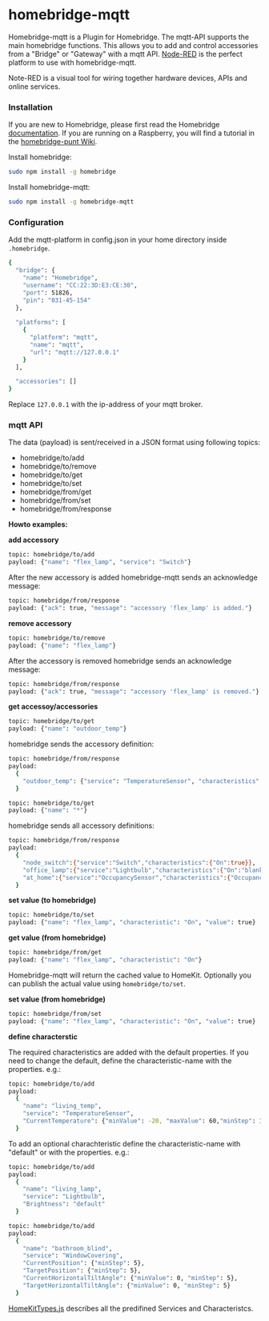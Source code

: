 # homebridge-mqtt
Homebridge-mqtt is a Plugin for Homebridge. The mqtt-API supports the main homebridge functions. This allows you to add and control accessories from a "Bridge" or "Gateway" with a mqtt API. [Node-RED](http://nodered.org/) is the perfect platform to use with homebridge-mqtt.

Note-RED is a visual tool for wiring together hardware devices, APIs and online services.

### Installation

If you are new to Homebridge, please first read the Homebridge [documentation](https://www.npmjs.com/package/homebridge).
If you are running on a Raspberry, you will find a tutorial in the [homebridge-punt Wiki](https://github.com/cflurin/homebridge-punt/wiki/Running-Homebridge-on-a-Raspberry-Pi).

Install homebridge:
```sh
sudo npm install -g homebridge
```
Install homebridge-mqtt:
```sh
sudo npm install -g homebridge-mqtt
```

### Configuration
Add the mqtt-platform in config.json in your home directory inside `.homebridge`.

```sh
{
  "bridge": {
    "name": "Homebridge",
    "username": "CC:22:3D:E3:CE:30",
    "port": 51826,
    "pin": "031-45-154"
  },
  
  "platforms": [
    {
      "platform": "mqtt",
      "name": "mqtt",
      "url": "mqtt://127.0.0.1"
    }
  ],           

  "accessories": []
}
```

Replace `127.0.0.1` with the ip-address of your mqtt broker.

### mqtt API

The data (payload) is sent/received in a JSON format using following topics:


* homebridge/to/add
* homebridge/to/remove
* homebridge/to/get
* homebridge/to/set
* homebridge/from/get
* homebridge/from/set
* homebridge/from/response


**Howto examples:**

**add accessory**

```sh
topic: homebridge/to/add
payload: {"name": "flex_lamp", "service": "Switch"}
```

After the new accessory is added homebridge-mqtt sends an acknowledge message:

```sh
topic: homebridge/from/response
payload: {"ack": true, "message": "accessory 'flex_lamp' is added."}
```

**remove accessory**

```sh
topic: homebridge/to/remove
payload: {"name": "flex_lamp"}
```

After the accessory is removed homebridge sends an acknowledge message:

```sh
topic: homebridge/from/response
payload: {"ack": true, "message": "accessory 'flex_lamp' is removed."}
```

**get accessoy/accessories**

```sh
topic: homebridge/to/get
payload: {"name": "outdoor_temp"}
```

homebridge sends the accessory definition:

```sh
topic: homebridge/from/response
payload:
  {
    "outdoor_temp": {"service": "TemperatureSensor", "characteristics": {"CurrentTemperature": "13.4"}}
  }
```

```sh
topic: homebridge/to/get
payload: {"name": "*"}
```

homebridge sends all accessory definitions:

```sh
topic: homebridge/from/response
payload:
  {
    "node_switch":{"service":"Switch","characteristics":{"On":true}},
    "office_lamp":{"service":"Lightbulb","characteristics":{"On":"blank","Brightness":65}},
    "at_home":{"service":"OccupancySensor","characteristics":{"OccupancyDetected":1}}
  }
```

**set value (to homebridge)**

```sh
topic: homebridge/to/set
payload: {"name": "flex_lamp", "characteristic": "On", "value": true}
```

**get value (from homebridge)**

```sh
topic: homebridge/from/get
payload: {"name": "flex_lamp", "characteristic": "On"}
```

Homebridge-mqtt will return the cached value to HomeKit. Optionally you can publish the actual value using
`homebridge/to/set`.

**set value (from homebridge)**

```sh
topic: homebridge/from/set
payload: {"name": "flex_lamp", "characteristic": "On", "value": true}
```

**define characterstic**

The required characteristics are added with the default properties. If you need to change the default, define the characteristic-name with the properties. e.g.:

```sh
topic: homebridge/to/add
payload:
  {
    "name": "living_temp",
    "service": "TemperatureSensor",
    "CurrentTemperature": {"minValue": -20, "maxValue": 60,"minStep": 1}
  }
```

To add an optional charachteristic define the characteristic-name with "default" or with the properties. e.g.:

```sh
topic: homebridge/to/add
payload: 
  {
    "name": "living_lamp",
    "service": "Lightbulb",
    "Brightness": "default"
  }
```

```sh
topic: homebridge/to/add
payload:
  {
    "name": "bathroom_blind",
    "service": "WindowCovering",
    "CurrentPosition": {"minStep": 5},
    "TargetPosition": {"minStep": 5},
    "CurrentHorizontalTiltAngle": {"minValue": 0, "minStep": 5},
    "TargetHorizontalTiltAngle": {"minValue": 0, "minStep": 5}
  }

```

[HomeKitTypes.js](https://github.com/KhaosT/HAP-NodeJS/blob/master/lib/gen/HomeKitTypes.js) describes all the predifined Services and Characteristcs.
